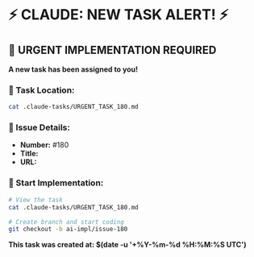 # ⚡ CLAUDE: NEW TASK ALERT! ⚡

## 🔴 URGENT IMPLEMENTATION REQUIRED

**A new task has been assigned to you!**

### 📍 Task Location:
```bash
cat .claude-tasks/URGENT_TASK_180.md
```

### 🎯 Issue Details:
- **Number:** #180
- **Title:** 
- **URL:** 

### 🚀 Start Implementation:
```bash
# View the task
cat .claude-tasks/URGENT_TASK_180.md

# Create branch and start coding
git checkout -b ai-impl/issue-180
```

**This task was created at: $(date -u '+%Y-%m-%d %H:%M:%S UTC')**
